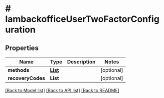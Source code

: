 # # IambackofficeUserTwoFactorConfiguration


## Properties 


Name | Type | Description | Notes
------------ | ------------- | ------------- | -------------
**methods**| [**List<IambackofficeTwoFactorMethod>**](IambackofficeTwoFactorMethod.md) |   | [optional]
**recoveryCodes**| **List<String>** |   | [optional]


[[Back to Model list]](../../README.md#models) [[Back to API list]](../../README.md#endpoints) [[Back to README]](../../README.md)

